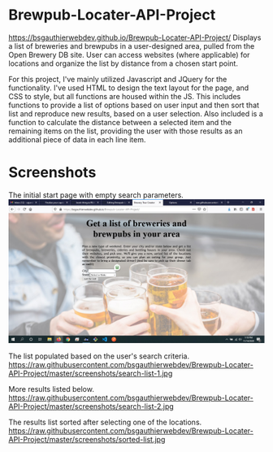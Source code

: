 # Brewpub-Locater-API-Project
https://bsgauthierwebdev.github.io/Brewpub-Locater-API-Project/
Displays a list of breweries and brewpubs in a user-designed area, pulled from the Open Brewery DB site. User can access websites (where applicable) for locations and organize the list by distance from a chosen start point.


For this project, I've mainly utilized Javascript and JQuery for the functionality. I've used HTML to design the text layout for the page, and CSS to style, but all functions are housed within the JS. This includes functions to provide a list of options based on user input and then sort that list and reproduce new results, based on a user selection. Also included is a function to calculate the distance between a selected item and the remaining items on the list, providing the user with those results as an additional piece of data in each line item.

# Screenshots

The initial start page with empty search parameters.
![Opening Screen](https://raw.githubusercontent.com/bsgauthierwebdev/Brewpub-Locater-API-Project/master/screenshots/screenshot-opening.jpg)

The list populated based on the user's search criteria.
https://raw.githubusercontent.com/bsgauthierwebdev/Brewpub-Locater-API-Project/master/screenshots/search-list-1.jpg

More results listed below.
https://raw.githubusercontent.com/bsgauthierwebdev/Brewpub-Locater-API-Project/master/screenshots/search-list-2.jpg

The results list sorted after selecting one of the locations.
https://raw.githubusercontent.com/bsgauthierwebdev/Brewpub-Locater-API-Project/master/screenshots/sorted-list.jpg




